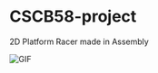 # CSCB58-project
2D Platform Racer made in Assembly

![GIF](https://i.giphy.com/media/v1.Y2lkPTc5MGI3NjExdnE1Mm8weXM0OGFyNnRvdjY3c3hpa2xkZ3dmeHpxenlucGh4anl2ZCZlcD12MV9pbnRlcm5hbF9naWZfYnlfaWQmY3Q9Zw/zTOW0MxFgoBf3kDLSA/giphy.gif)
